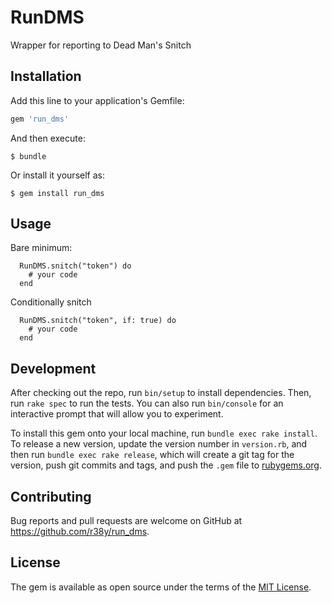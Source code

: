 # RunDMS

Wrapper for reporting to Dead Man's Snitch

## Installation

Add this line to your application's Gemfile:

```ruby
gem 'run_dms'
```

And then execute:

    $ bundle

Or install it yourself as:

    $ gem install run_dms

## Usage

Bare minimum:

```
  RunDMS.snitch("token") do
    # your code
  end

```

Conditionally snitch

```
  RunDMS.snitch("token", if: true) do
    # your code
  end

```

## Development

After checking out the repo, run `bin/setup` to install dependencies. Then, run `rake spec` to run the tests. You can also run `bin/console` for an interactive prompt that will allow you to experiment.

To install this gem onto your local machine, run `bundle exec rake install`. To release a new version, update the version number in `version.rb`, and then run `bundle exec rake release`, which will create a git tag for the version, push git commits and tags, and push the `.gem` file to [rubygems.org](https://rubygems.org).

## Contributing

Bug reports and pull requests are welcome on GitHub at https://github.com/r38y/run_dms.


## License

The gem is available as open source under the terms of the [MIT License](http://opensource.org/licenses/MIT).

